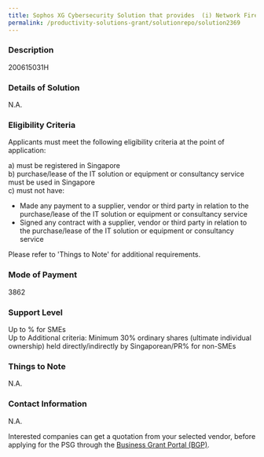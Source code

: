```yaml
---
title: Sophos XG Cybersecurity Solution that provides  (i) Network Firewall (ii) Intrusion Detection/Prevention System (iii) Virtual Private Network (VPN) (iv) Secure Web Gateway (e.g. URL filtering, content filtering) (v) Secure Email Gareway (e.g. anti-spam, content filtering) (vi) Anti-Virus/Anti-Malware (vii) Application Control (viii) Sandboxing
permalink: /productivity-solutions-grant/solutionrepo/solution2369
---
```


### Description

200615031H

### Details of Solution

N.A.

### Eligibility Criteria

Applicants must meet the following eligibility criteria at the point of application:

a) must be registered in Singapore <br>
b) purchase/lease of the IT solution or equipment or consultancy service must be used in Singapore <br>
c) must not have:
- Made any payment to a supplier, vendor or third party in relation to the purchase/lease of the IT solution or equipment or consultancy service
- Signed any contract with a supplier, vendor or third party in relation to the purchase/lease of the IT solution or equipment or consultancy service

Please refer to 'Things to Note' for additional requirements.

### Mode of Payment
3862

### Support Level
Up to % for SMEs <br>
Up to Additional criteria: 
Minimum 30% ordinary shares (ultimate individual ownership) held directly/indirectly by Singaporean/PR% for non-SMEs

### Things to Note
N.A.

### Contact Information
N.A.

Interested companies can get a quotation from your selected vendor, before applying for the PSG through the <a target='_blank' rel='noopener' href='https://www.businessgrants.gov.sg/'>Business Grant Portal (BGP)</a>.

